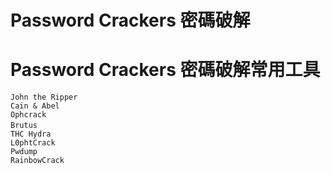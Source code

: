 # Password Crackers 密碼破解

# Password Crackers 密碼破解常用工具
```
John the Ripper
Cain & Abel
Ophcrack
Brutus　
THC Hydra
L0phtCrack
Pwdump
RainbowCrack

```

```

```

